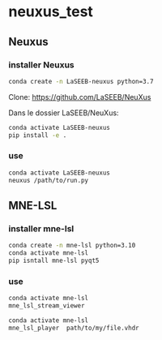# neuxus_test

## Neuxus

### installer Neuxus
```bash
conda create -n LaSEEB-neuxus python=3.7
```

Clone: https://github.com/LaSEEB/NeuXus

Dans le dossier LaSEEB/NeuXus:
```bash
conda activate LaSEEB-neuxus
pip install -e .
```

### use
```bash
conda activate LaSEEB-neuxus
neuxus /path/to/run.py
```

## MNE-LSL

### installer mne-lsl
```bash
conda create -n mne-lsl python=3.10
conda activate mne-lsl
pip isntall mne-lsl pyqt5
```

### use
```bash
conda activate mne-lsl
mne_lsl_stream_viewer
```

```bash
conda activate mne-lsl
mne_lsl_player  path/to/my/file.vhdr
```

